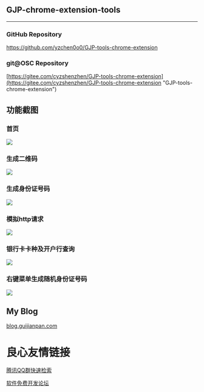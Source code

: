 ## GJP-chrome-extension-tools

***

### GitHub Repository
[https://github.com/yzchen0o0/GJP-tools-chrome-extension ](https://github.com/yzchen0o0/GJP-tools-chrome-extension  "GJP-tools-chrome-extension")

### git@OSC Repository
[https://gitee.com/cyzshenzhen/GJP-tools-chrome-extension](https://gitee.com/cyzshenzhen/GJP-tools-chrome-extension "GJP-tools-chrome-extension")


## 功能截图
### 首页
![](https://gitee.com/cyzshenzhen/GJP-tools-chrome-extension/raw/master/png/home.png)
### 生成二维码
![](https://gitee.com/cyzshenzhen/GJP-tools-chrome-extension/raw/master/png/qrcode.png)
### 生成身份证号码
![](https://gitee.com/cyzshenzhen/GJP-tools-chrome-extension/raw/master/png/idcard.png)
### 模拟http请求
![](https://gitee.com/cyzshenzhen/GJP-tools-chrome-extension/raw/master/png/httprequest.png)
### 银行卡卡种及开户行查询
![](https://gitee.com/cyzshenzhen/GJP-tools-chrome-extension/raw/master/png/bankcard.png)
### 右键菜单生成随机身份证号码
![](https://gitee.com/cyzshenzhen/GJP-tools-chrome-extension/raw/master/png/right-menu-idcard.gif)

## My Blog
[blog.guijianpan.com](http://blog.guijianpan.com "倚楼听风雨")

 # 良心友情链接

[腾讯QQ群快速检索](http://u.720life.cn/s/8cf73f7c)

[软件免费开发论坛](http://u.720life.cn/s/bbb01dc0)